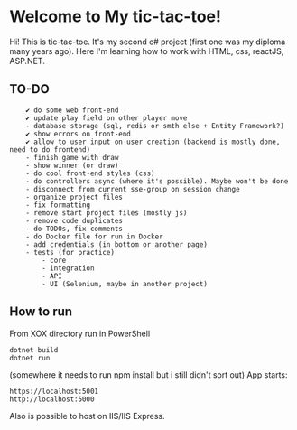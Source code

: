 # Welcome to My tic-tac-toe!

Hi! This is tic-tac-toe. It's my second c# project (first one was my diploma many years ago). 
Here I'm learning how to work with HTML, css, reactJS, ASP.NET.

## TO-DO 
		✔ do some web front-end
		✔ update play field on other player move
		- database storage (sql, redis or smth else + Entity Framework?)
		✔ show errors on front-end
		✔ allow to user input on user creation (backend is mostly done, need to do frontend)
		- finish game with draw
		- show winner (or draw)
		- do cool front-end styles (css)
		- do controllers async (where it's possible). Maybe won't be done
		- disconnect from current sse-group on session change
		- organize project files
		- fix formatting
		- remove start project files (mostly js)
		- remove code duplicates
		- do TODOs, fix comments
		- do Docker file for run in Docker
		- add credentials (in bottom or another page)
		- tests (for practice)
			- core
			- integration
			- API
			- UI (Selenium, maybe in another project)
## How to run
From XOX directory run in PowerShell
```
dotnet build
dotnet run
```
(somewhere it needs to run npm install but i still didn't sort out)
App starts:
```
https://localhost:5001
http://localhost:5000
```
Also is possible to host on IIS/IIS Express.
